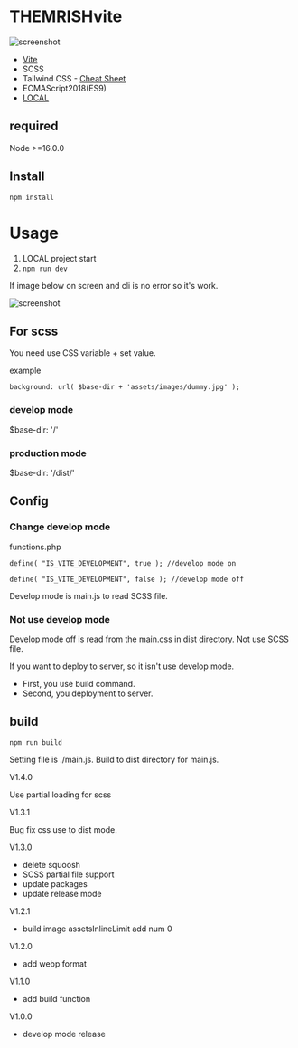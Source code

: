 # THEMRISHvite 

![screenshot](https://github.com/yat8823jp/themrishvite/blob/main/screenshot.png)

- [Vite](https://ja.vitejs.dev/)
- SCSS
- Tailwind CSS - [Cheat Sheet](https://flowbite.com/tools/tailwind-cheat-sheet/)
- ECMAScript2018(ES9)
- [LOCAL](https://localwp.com/)

## required

Node >=16.0.0

## Install

``` npm install ```

# Usage

1. LOCAL project start
2. ``` npm run dev ```

If image below on screen and cli is no error so it's work.

![screenshot](https://github.com/yat8823jp/themrishvite/blob/main/screenshot.png)


## For scss

You need use CSS variable + set value.

example
```
background: url( $base-dir + 'assets/images/dummy.jpg' );
```

### develop mode

$base-dir: '/'

### production mode

$base-dir: '/dist/'

## Config

### Change develop mode

functions.php

``` define( "IS_VITE_DEVELOPMENT", true ); //develop mode on ```

``` define( "IS_VITE_DEVELOPMENT", false ); //develop mode off ```

Develop mode is main.js to read SCSS file.

### Not use develop mode

Develop mode off is read from the main.css in dist directory.
Not use SCSS file.

If you want to deploy to server, so it isn't use develop mode.
- First, you use build command.
- Second, you deployment to server.

## build

``` npm run build ```

Setting file is ./main.js.
Build to dist directory for main.js.

V1.4.0

Use partial loading for scss

V1.3.1

Bug fix css use to dist mode.

V1.3.0

- delete squoosh
- SCSS partial file support
- update packages
- update release mode
 
V1.2.1

- build image assetsInlineLimit add num 0
 
V1.2.0

- add webp format
 
V1.1.0

- add build function

V1.0.0

- develop mode release